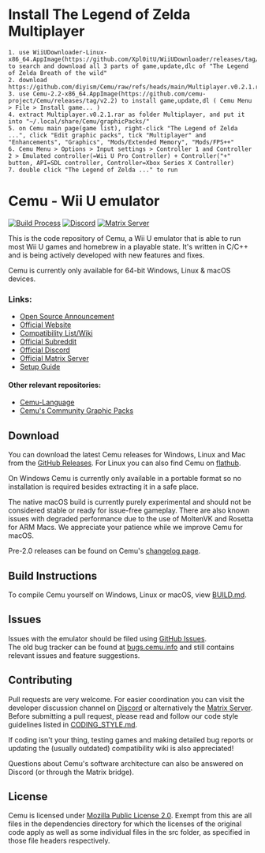 # Install The Legend of Zelda Multiplayer
    1. use WiiUDownloader-Linux-x86_64.AppImage(https://github.com/Xpl0itU/WiiUDownloader/releases/tag/v2.60) to search and download all 3 parts of game,update,dlc of "The Legend of Zelda Breath of the wild"
    2. download https://github.com/diyism/Cemu/raw/refs/heads/main/Multiplayer.v0.2.1.rar
    3. use Cemu-2.2-x86_64.AppImage(https://github.com/cemu-project/Cemu/releases/tag/v2.2) to install game,update,dl ( Cemu Menu > File > Install game... )
    4. extract Multiplayer.v0.2.1.rar as folder Multiplayer, and put it into "~/.local/share/Cemu/graphicPacks/"
    5. on Cemu main page(game list), right-click "The Legend of Zelda ...", click "Edit graphic packs", tick "Multiplayer" and "Enhancements", "Graphics", "Mods/Extended Memory", "Mods/FPS++"
    6. Cemu Menu > Options > Input settings > Controller 1 and Controller 2 > Emulated controller(=Wii U Pro Controller) + Controller("+" button, API=SDL controller, Controller=Xbox Series X Controller)
    7. double click "The Legend of Zelda ..." to run

# **Cemu - Wii U emulator**

[![Build Process](https://github.com/cemu-project/Cemu/actions/workflows/build.yml/badge.svg)](https://github.com/cemu-project/Cemu/actions/workflows/build.yml)
[![Discord](https://img.shields.io/discord/286429969104764928?label=Cemu&logo=discord&logoColor=FFFFFF)](https://discord.gg/5psYsup)
[![Matrix Server](https://img.shields.io/matrix/cemu:cemu.info?server_fqdn=matrix.cemu.info&label=cemu:cemu.info&logo=matrix&logoColor=FFFFFF)](https://matrix.to/#/#cemu:cemu.info)

This is the code repository of Cemu, a Wii U emulator that is able to run most Wii U games and homebrew in a playable state.
It's written in C/C++ and is being actively developed with new features and fixes.

Cemu is currently only available for 64-bit Windows, Linux & macOS devices.

### Links:
 - [Open Source Announcement](https://www.reddit.com/r/cemu/comments/wwa22c/cemu_20_announcement_linux_builds_opensource_and/)
 - [Official Website](https://cemu.info)
 - [Compatibility List/Wiki](https://wiki.cemu.info/wiki/Main_Page)
 - [Official Subreddit](https://reddit.com/r/Cemu)
 - [Official Discord](https://discord.gg/5psYsup)
 - [Official Matrix Server](https://matrix.to/#/#cemu:cemu.info)
 - [Setup Guide](https://cemu.cfw.guide)

#### Other relevant repositories:
 - [Cemu-Language](https://github.com/cemu-project/Cemu-Language)
 - [Cemu's Community Graphic Packs](https://github.com/cemu-project/cemu_graphic_packs)

## Download

You can download the latest Cemu releases for Windows, Linux and Mac from the [GitHub Releases](https://github.com/cemu-project/Cemu/releases/). For Linux you can also find Cemu on [flathub](https://flathub.org/apps/info.cemu.Cemu).

On Windows Cemu is currently only available in a portable format so no installation is required besides extracting it in a safe place.

The native macOS build is currently purely experimental and should not be considered stable or ready for issue-free gameplay. There are also known issues with degraded performance due to the use of MoltenVK and Rosetta for ARM Macs. We appreciate your patience while we improve Cemu for macOS.

Pre-2.0 releases can be found on Cemu's [changelog page](https://cemu.info/changelog.html).

## Build Instructions

To compile Cemu yourself on Windows, Linux or macOS, view [BUILD.md](/BUILD.md).

## Issues

Issues with the emulator should be filed using [GitHub Issues](https://github.com/cemu-project/Cemu/issues).  
The old bug tracker can be found at [bugs.cemu.info](https://bugs.cemu.info) and still contains relevant issues and feature suggestions.

## Contributing

Pull requests are very welcome. For easier coordination you can visit the developer discussion channel on [Discord](https://discord.gg/5psYsup) or alternatively the [Matrix Server](https://matrix.to/#/#cemu:cemu.info).
Before submitting a pull request, please read and follow our code style guidelines listed in [CODING_STYLE.md](/CODING_STYLE.md).

If coding isn't your thing, testing games and making detailed bug reports or updating the (usually outdated) compatibility wiki is also appreciated!

Questions about Cemu's software architecture can also be answered on Discord (or through the Matrix bridge).

## License
Cemu is licensed under [Mozilla Public License 2.0](/LICENSE.txt). Exempt from this are all files in the dependencies directory for which the licenses of the original code apply as well as some individual files in the src folder, as specified in those file headers respectively.
